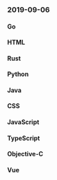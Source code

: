 ### 2019-09-06

#### Go

#### HTML

#### Rust

#### Python

#### Java

#### CSS

#### JavaScript

#### TypeScript

#### Objective-C

#### Vue
